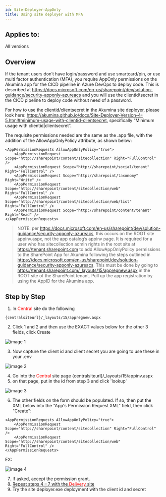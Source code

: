 ```yaml
---
id: Site-Deployer-AppOnly
title: Using site deployer with MFA
---
```


## Applies to:
All versions

## Overview

If the tenant users don’t have login/password and use smartcard/pin, or use multi factor authentication (MFA), you require AppOnly permissions on the Akumina app for the CICD pipeline in Azure DevOps to deploy code. This is described at https://docs.microsoft.com/en-us/sharepoint/dev/solution-guidance/security-apponly-azureacs and you will use the clientid\secret in the CICD pipeline to deploy code without need of a password.
 
For how to use the clientid/clientsecret in the Akumina site deployer, please look here: https://akumina.github.io/docs/Site-Deployer-Version-4-5.html#minimum-usage-with-clientid-clientsecret, specifically “Minimum usage with clientid|clientsecret”.
 
The requisite permissions needed are the same as the .app file, with the addition of the AllowAppOnlyPolicy attribute, as shown below:
 
    <AppPermissionRequests AllowAppOnlyPolicy="true">
        <AppPermissionRequest Scope="http://sharepoint/content/sitecollection" Right="FullControl" />
        <AppPermissionRequest Scope="http://sharepoint/social/tenant" Right="FullControl" />
        <AppPermissionRequest Scope="http://sharepoint/taxonomy" Right="Write" />
        <AppPermissionRequest Scope="http://sharepoint/content/sitecollection/web" Right="FullControl" />
        <AppPermissionRequest Scope="http://sharepoint/content/sitecollection/web/list" Right="FullControl" />
        <AppPermissionRequest Scope="http://sharepoint/content/tenant" Right="Read" /> 
    </AppPermissionRequests>

> NOTE: per https://docs.microsoft.com/en-us/sharepoint/dev/solution-guidance/security-apponly-azureacs, this occurs on the ROOT site appinv.aspx, not the app catalog’s appinv page. It is required for a user who has sitecollection admin rights in the root site at https://tenant.sharepoint.com to add AllowAppOnlyPolicy permissions to the SharePoint App for Akumina following the steps outlined in https://docs.microsoft.com/en-us/sharepoint/dev/solution-guidance/security-apponly-azureacs. This must be done by going to https://tenant.sharepoint.com/_layouts/15/appregnew.aspx in the ROOT site of the SharePoint tenant. Pull up the app registration by using the AppID for the Akumina app.


## Step by Step

1)	In <span style="color:red">Central</span> site do the following

```
{centralsiteurl}/_layouts/15/appregnew.aspx
```

2)	Click 1 and 2 and then use the EXACT values below for the other 3 fields, click Create

![image 1](https://akumina.azureedge.net/wiki/AkuminaDev/apponly/1.png)

3)	Now capture the client id and client secret you are going to use these in your .env

![image 2](https://akumina.azureedge.net/wiki/AkuminaDev/apponly/2.png)

4)	Go into the <span style="color:red">Central</span> site page {centralsiteurl}/_layouts/15/appinv.aspx
5)	on that page, put in the id from step 3 and click 'lookup'

![image 3](https://akumina.azureedge.net/wiki/AkuminaDev/apponly/3.png)

6)	The other fields on the form should be populated. If so, then put the XML below into the "App's Permission Request XML" field, then click "Create":

```
<AppPermissionRequests AllowAppOnlyPolicy="true">
    <AppPermissionRequest Scope="http://sharepoint/content/sitecollection" Right="FullControl" />
    <AppPermissionRequest Scope="http://sharepoint/content/sitecollection/web" Right="FullControl" />
</AppPermissionRequests>
```
EX:

![image 4](https://akumina.azureedge.net/wiki/AkuminaDev/apponly/4.png)

7)	If asked, accept the permission grant.
8)	<ins>Repeat steps 4 – 7 with the <span style="color:red">Delivery</span> site</ins>
9)	Try the site deployer.exe deployment with the client id and secret
